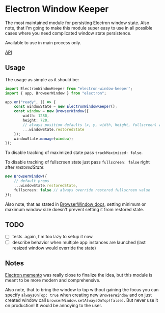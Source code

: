# Electron Window Keeper

The most maintained module for persisting Electron window state. Also note, that I'm going to make this module super easy to use in all possible cases where you need complicated window state persistence.

Available to use in main process only.

[API](https://paka.dev/npm/electron-window-keeper)

## Usage

The usage as simple as it should be:

```ts
import ElectronWindowKeeper from "electron-window-keeper";
import { app, BrowserWindow } from "electron";

app.on("ready", () => {
    const windowState = new ElectronWindowKeeper();
    const window = new BrowserWindow({
        width: 1280,
        height: 720,
        // always position defaults (x, y, width, height, fullscreen) above
        ...windowState.restoredState
    });
    windowState.manage(window);
});
```

To disable tracking of maximized state pass `trackMaximized: false`.

To disable tracking of fullscreen state just pass `fullscreen: false` right after *restoredState*:

```ts
new BrowserWindow({
    // default props
    ...windowState.restoredState,
    fullscreen: false // always override restored fullscreen value
});
```

Also note, that as stated in [BrowserWindow docs](https://www.electronjs.org/docs/api/browser-window#using-ready-to-show-event), setting minimum or maximum window size doesn't prevent setting it from restored state.

## TODO

- [ ] tests. again, I'm too lazy to setup it now
- [ ] describe behavior when multiple app instances are launched (last resized window would override the state)

## Notes

[Electron memento](https://npmjs.com/electron-memento) was really close to finalize the idea, but this module is meant to be more modern and comprehensive.

Also note, that to bring the window to top without gaining the focus you can specify `alwaysOnTop: true` when creating new `BrowserWindow` and on just created window call `browserWindow.setAlwaysOnTop(false)`. But never use it on production! It would be annoying to the user.
